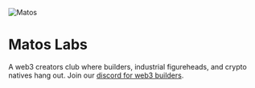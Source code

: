 ![Matos](https://user-images.githubusercontent.com/34306844/187383999-87767ee7-1a3a-4722-99c5-99c18048354a.png)
# Matos Labs
A web3 creators club where builders, industrial figureheads, and crypto natives hang out. Join our [discord for web3 builders](https://discord.gg/b9wWVkxJ).

<!--- 
#### 🪐 Members across leading startups, venture capital, and open source projects in the space.  
#### 🤘 Winners & finalists at ETH Lisbon, ETH New York, and encounting.  
#### 👋 Join our [Discord for web3 builders](https://discord.gg/b9wWVkxJ). 
---!>
